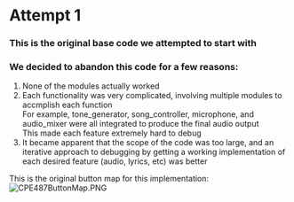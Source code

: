 # Attempt 1
### This is the original base code we attempted to start with   
### We decided to abandon this code for a few reasons: 
1. None of the modules actually worked
2. Each functionality was very complicated, involving multiple modules to accmplish each function   
For example, tone_generator, song_controller, microphone, and audio_mixer were all integrated to produce the final audio output   
This made each feature extremely hard to debug
3. It became apparent that the scope of the code was too large, and an iterative approach to debugging by getting a working implementation of each desired feature (audio, lyrics, etc) was better

This is the original button map for this implementation:
![CPE487ButtonMap.PNG](CPE487ButtonMap.PNG)
